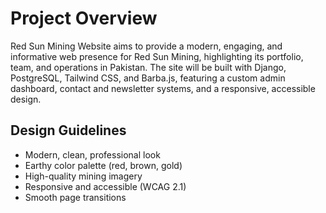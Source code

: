 # Project Overview

Red Sun Mining Website aims to provide a modern, engaging, and informative web presence for Red Sun Mining, highlighting its portfolio, team, and operations in Pakistan. The site will be built with Django, PostgreSQL, Tailwind CSS, and Barba.js, featuring a custom admin dashboard, contact and newsletter systems, and a responsive, accessible design.

## Design Guidelines
- Modern, clean, professional look
- Earthy color palette (red, brown, gold)
- High-quality mining imagery
- Responsive and accessible (WCAG 2.1)
- Smooth page transitions 